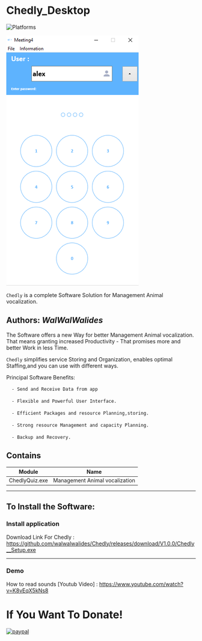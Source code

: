 # Chedly_Desktop
![Platforms](https://img.shields.io/badge/Supported%20platforms-Win32%20and%20Win64-red.svg)

![](View/Img/MainView.png)

`Chedly` is a complete Software Solution for Management Animal vocalization.


**Authors:**  *WalWalWalides*
------

The Software offers a new Way for better Management Animal vocalization. That means granting increased Productivity - That promises more and better Work in less Time.

`Chedly` simplifies service Storing and Organization, enables optimal Staffing,and you can use with different ways.




Principal Software Benefits:

      - Send and Receive Data from app

      - Flexible and Powerful User Interface.

      - Efficient Packages and resource Planning,storing.

      - Strong resource Management and capacity Planning.
      
      - Backup and Recovery.


    
    


## Contains

| Module | Name | 
| --- | --- |
|ChedlyQuiz.exe|Management Animal vocalization|


------

## To Install the Software:

### Install application 


Download Link For Chedly : https://github.com/walwalwalides/Chedly/releases/download/V1.0.0/Chedly__Setup.exe

------
### Demo
How to read sounds 
[Youtub Video] : https://www.youtube.com/watch?v=K8vEqX5kNs8
# If You Want To Donate!

[![paypal](https://www.paypalobjects.com/en_US/i/btn/btn_donateCC_LG.gif)](https://www.paypal.com/cgi-bin/webscr?cmd=_s-xclick&hosted_button_id=Y79F36A9BGLHS&source=url)


